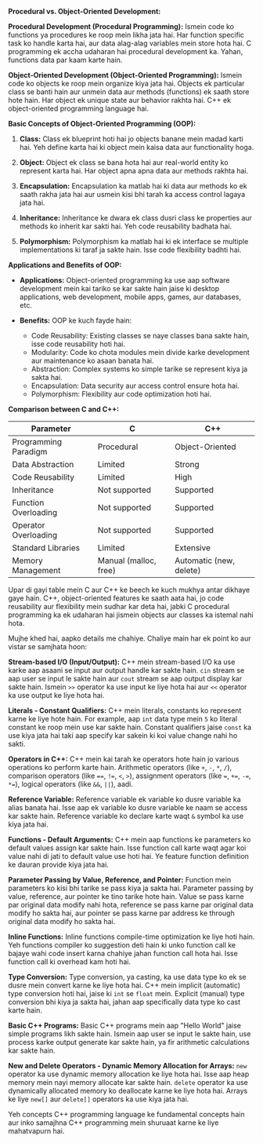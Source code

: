
**Procedural vs. Object-Oriented Development:**

**Procedural Development (Procedural Programming):** Ismein code ko functions ya procedures ke roop mein likha jata hai. Har function specific task ko handle karta hai, aur data alag-alag variables mein store hota hai. C programming ek accha udaharan hai procedural development ka. Yahan, functions data par kaam karte hain.

**Object-Oriented Development (Object-Oriented Programming):** Ismein code ko objects ke roop mein organize kiya jata hai. Objects ek particular class se banti hain aur unmein data aur methods (functions) ek saath store hote hain. Har object ek unique state aur behavior rakhta hai. C++ ek object-oriented programming language hai.

**Basic Concepts of Object-Oriented Programming (OOP):**

1. **Class:** Class ek blueprint hoti hai jo objects banane mein madad karti hai. Yeh define karta hai ki object mein kaisa data aur functionality hoga.

2. **Object:** Object ek class se bana hota hai aur real-world entity ko represent karta hai. Har object apna apna data aur methods rakhta hai.

3. **Encapsulation:** Encapsulation ka matlab hai ki data aur methods ko ek saath rakha jata hai aur usmein kisi bhi tarah ka access control lagaya jata hai.

4. **Inheritance:** Inheritance ke dwara ek class dusri class ke properties aur methods ko inherit kar sakti hai. Yeh code reusability badhata hai.

5. **Polymorphism:** Polymorphism ka matlab hai ki ek interface se multiple implementations ki taraf ja sakte hain. Isse code flexibility badhti hai.

**Applications and Benefits of OOP:**

- **Applications:** Object-oriented programming ka use aap software development mein kai tariko se kar sakte hain jaise ki desktop applications, web development, mobile apps, games, aur databases, etc.

- **Benefits:** OOP ke kuch fayde hain:
  - Code Reusability: Existing classes se naye classes bana sakte hain, isse code reusability hoti hai.
  - Modularity: Code ko chota modules mein divide karke development aur maintenance ko asaan banata hai.
  - Abstraction: Complex systems ko simple tarike se represent kiya ja sakta hai.
  - Encapsulation: Data security aur access control ensure hota hai.
  - Polymorphism: Flexibility aur code optimization hoti hai.

**Comparison between C and C++:**

| Parameter               | C                    | C++                   |
|-------------------------|----------------------|-----------------------|
| Programming Paradigm    | Procedural           | Object-Oriented       |
| Data Abstraction        | Limited              | Strong                |
| Code Reusability        | Limited              | High                  |
| Inheritance             | Not supported        | Supported             |
| Function Overloading    | Not supported        | Supported             |
| Operator Overloading    | Not supported        | Supported             |
| Standard Libraries      | Limited              | Extensive             |
| Memory Management       | Manual (malloc, free) | Automatic (new, delete) |

Upar di gayi table mein C aur C++ ke beech ke kuch mukhya antar dikhaye gaye hain. C++, object-oriented features ke saath aata hai, jo code reusability aur flexibility mein sudhar kar deta hai, jabki C procedural programming ka ek udaharan hai jismein objects aur classes ka istemal nahi hota.


Mujhe khed hai, aapko details me chahiye. Chaliye main har ek point ko aur vistar se samjhata hoon:

**Stream-based I/O (Input/Output):**
C++ mein stream-based I/O ka use karke aap asaani se input aur output handle kar sakte hain. `cin` stream se aap user se input le sakte hain aur `cout` stream se aap output display kar sakte hain. Ismein `>>` operator ka use input ke liye hota hai aur `<<` operator ka use output ke liye hota hai.

**Literals - Constant Qualifiers:**
C++ mein literals, constants ko represent karne ke liye hote hain. For example, aap `int` data type mein `5` ko literal constant ke roop mein use kar sakte hain. Constant qualifiers jaise `const` ka use kiya jata hai taki aap specify kar sakein ki koi value change nahi ho sakti.

**Operators in C++:**
C++ mein kai tarah ke operators hote hain jo various operations ko perform karte hain. Arithmetic operators (like `+`, `-`, `*`, `/`), comparison operators (like `==`, `!=`, `<`, `>`), assignment operators (like `=`, `+=`, `-=`, `*=`), logical operators (like `&&`, `||`), aadi.

**Reference Variable:**
Reference variable ek variable ko dusre variable ka alias banata hai. Isse aap ek variable ko dusre variable ke naam se access kar sakte hain. Reference variable ko declare karte waqt `&` symbol ka use kiya jata hai.

**Functions - Default Arguments:**
C++ mein aap functions ke parameters ko default values assign kar sakte hain. Isse function call karte waqt agar koi value nahi di jati to default value use hoti hai. Ye feature function definition ke dauran provide kiya jata hai.

**Parameter Passing by Value, Reference, and Pointer:**
Function mein parameters ko kisi bhi tarike se pass kiya ja sakta hai. Parameter passing by value, reference, aur pointer ke tino tarike hote hain. Value se pass karne par original data modify nahi hota, reference se pass karne par original data modify ho sakta hai, aur pointer se pass karne par address ke through original data modify ho sakta hai.

**Inline Functions:**
Inline functions compile-time optimization ke liye hoti hain. Yeh functions compiler ko suggestion deti hain ki unko function call ke bajaye wahi code insert karna chahiye jahan function call hota hai. Isse function call ki overhead kam hoti hai.

**Type Conversion:**
Type conversion, ya casting, ka use data type ko ek se dusre mein convert karne ke liye hota hai. C++ mein implicit (automatic) type conversion hoti hai, jaise ki `int` se `float` mein. Explicit (manual) type conversion bhi kiya ja sakta hai, jahan aap specifically data type ko cast karte hain.

**Basic C++ Programs:**
Basic C++ programs mein aap "Hello World" jaise simple programs likh sakte hain. Ismein aap user se input le sakte hain, use process karke output generate kar sakte hain, ya fir arithmetic calculations kar sakte hain.

**New and Delete Operators - Dynamic Memory Allocation for Arrays:**
`new` operator ka use dynamic memory allocation ke liye hota hai. Isse aap heap memory mein nayi memory allocate kar sakte hain. `delete` operator ka use dynamically allocated memory ko deallocate karne ke liye hota hai. Arrays ke liye `new[]` aur `delete[]` operators ka use kiya jata hai.

Yeh concepts C++ programming language ke fundamental concepts hain aur inko samajhna C++ programming mein shuruaat karne ke liye mahatvapurn hai.
